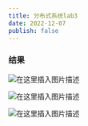 ```yaml
---
title: 分布式系统lab3
date: 2022-12-07
publish: false
---
```


### 结果

![在这里插入图片描述](https://img-blog.csdnimg.cn/c3921ab1db6b4720b2f90cab51d0eb16.png)

![在这里插入图片描述](https://img-blog.csdnimg.cn/831ae81fa8614a97a74998c4048e759d.png)

![在这里插入图片描述](https://img-blog.csdnimg.cn/f3775ee3769b49a4b2813484df8e938b.png)